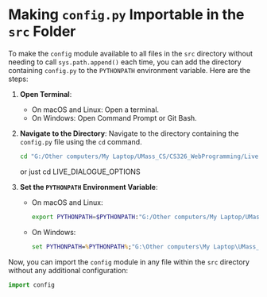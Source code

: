 

# Making `config.py` Importable in the `src` Folder

To make the `config` module available to all files in the `src` directory without needing to call `sys.path.append()` each time, you can add the directory containing `config.py` to the `PYTHONPATH` environment variable. Here are the steps:

1. **Open Terminal**:
   - On macOS and Linux: Open a terminal.
   - On Windows: Open Command Prompt or Git Bash.

2. **Navigate to the Directory**:
   Navigate to the directory containing the `config.py` file using the `cd` command.
   ```bash
   cd "G:/Other computers/My Laptop/UMass_CS/CS326_WebProgramming/Live Dialogue Options/LIVE_DIALOGUE_OPTIONS"
   ```
   or just
   cd LIVE_DIALOGUE_OPTIONS

3. **Set the `PYTHONPATH` Environment Variable**:
   - On macOS and Linux:
     ```bash
     export PYTHONPATH=$PYTHONPATH:"G:/Other computers/My Laptop/UMass_CS/CS326_WebProgramming/Live Dialogue Options/LIVE_DIALOGUE_OPTIONS"
     ```
   - On Windows:
     ```cmd
     set PYTHONPATH=%PYTHONPATH%;"G:\Other computers\My Laptop\UMass_CS\CS326_WebProgramming\Live Dialogue Options\LIVE_DIALOGUE_OPTIONS"
     ```

Now, you can import the `config` module in any file within the `src` directory without any additional configuration:

```python
import config
```
```